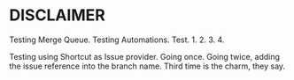 # DISCLAIMER

Testing Merge Queue. Testing Automations.
Test. 1. 2. 3. 4.

Testing using Shortcut as Issue provider. Going once.
Going twice, adding the issue reference into the branch name.
Third time is the charm, they say.
